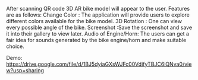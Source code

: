 After scanning QR code 3D AR bike model will appear to the user. 
Features are as follows:
Change Color : The application will provide users to explore different colors available for the bike model.
3D Rotation : One can view every possible angle of the bike.
Screenshot :Save the screenshot and save it into their gallery to view later.
Audio of Engine/Horn: The users can get a fair idea for sounds generated by the bike engine/horn and make suitable choice.

Demo:
https://drive.google.com/file/d/1BJ5dyiaGXsWJFc00VdifyTBJC6iQNva0/view?usp=sharing
